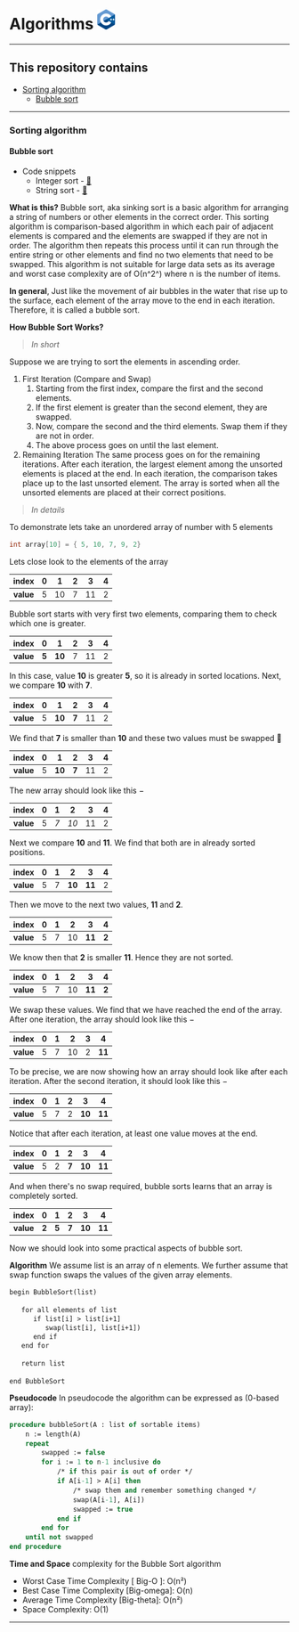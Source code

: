 # Algorithms [![C++ Logo](/utilities/images/C++_Logo_x36.png "C++ Logo")](https://isocpp.org/get-started)

---

## This repository contains

- [Sorting algorithm](#sorting-algorithm)
  - [Bubble sort](#bubble-sort)

---

### Sorting algorithm

#### Bubble sort

- Code snippets
  - Integer sort - [&#128279;](shorting_algorithms/bubble_sort.cpp#L17)
  - String sort - [&#128279;](shorting_algorithms/bubble_sort.cpp#L42)

**What is this?**
Bubble sort, aka sinking sort is a basic algorithm for arranging a string of numbers or other elements in the correct order. This sorting algorithm is comparison-based algorithm in which each pair of adjacent elements is compared and the elements are swapped if they are not in order. The algorithm then repeats this process until it can run through the entire string or other elements and find no two elements that need to be swapped. This algorithm is not suitable for large data sets as its average and worst case complexity are of Ο(n^2^) where n is the number of items.

**In general**, Just like the movement of air bubbles in the water that rise up to the surface, each element of the array move to the end in each iteration. Therefore, it is called a bubble sort.

**How Bubble Sort Works?**

> *In short*

Suppose we are trying to sort the elements in ascending order.

1. First Iteration (Compare and Swap)
    1. Starting from the first index, compare the first and the second elements.
    2. If the first element is greater than the second element, they are swapped.
    3. Now, compare the second and the third elements. Swap them if they are not in order.
    4. The above process goes on until the last element.
2. Remaining Iteration
   The same process goes on for the remaining iterations.
   After each iteration, the largest element among the unsorted elements is placed at the end.
   In each iteration, the comparison takes place up to the last unsorted element.
   The array is sorted when all the unsorted elements are placed at their correct positions.

> *In details*

To demonstrate lets take an unordered array of number with 5 elements

```cpp
int array[10] = { 5, 10, 7, 9, 2}
```

Lets close look to the elements of the array

|   index   | 0   | 1   | 2   | 3   | 4   |
|:---------:|-----|-----|-----|-----|-----|
| **value** | 5   | 10  | 7   | 11  | 2   |

Bubble sort starts with very first two elements, comparing them to check which one is greater.

|   index   | 0     | 1      | 2   | 3   | 4   |
|:---------:|-------|--------|-----|-----|-----|
| **value** | **5** | **10** | 7   | 11  | 2   |

In this case, value **10** is greater **5**, so it is already in sorted locations. Next, we compare **10** with **7**.

|   index   | 0   | 1      | 2     | 3   | 4   |
|:---------:|-----|--------|-------|-----|-----|
| **value** | 5   | **10** | **7** | 11  | 2   |

We find that **7** is smaller than **10** and these two values must be swapped :arrows_counterclockwise:

|   index   | 0   | 1      | 2     | 3   | 4   |
|:---------:|-----|--------|-------|-----|-----|
| **value** | 5   | **10** | **7** | 11  | 2   |

The new array should look like this −

|   index   | 0   | 1   | 2    | 3   | 4   |
|:---------:|-----|-----|------|-----|-----|
| **value** | 5   | _7_ | _10_ | 11  | 2   |

Next we compare **10** and **11**. We find that both are in already sorted positions.

|   index   | 0   | 1   | 2      | 3      | 4   |
|:---------:|-----|-----|--------|--------|-----|
| **value** | 5   | 7   | **10** | **11** | 2   |

Then we move to the next two values, **11** and **2**.

|   index   | 0   | 1   | 2   | 3      | 4     |
|:---------:|-----|-----|-----|--------|-------|
| **value** | 5   | 7   | 10  | **11** | **2** |

We know then that **2** is smaller **11**. Hence they are not sorted.

|   index   | 0   | 1   | 2   | 3      | 4     |
|:---------:|-----|-----|-----|--------|-------|
| **value** | 5   | 7   | 10  | **11** | **2** |

We swap these values. We find that we have reached the end of the array. After one iteration, the array should look like this −

|   index   | 0   | 1   | 2   | 3   | 4      |
|:---------:|-----|-----|-----|-----|--------|
| **value** | 5   | 7   | 10  | 2   | **11** |

To be precise, we are now showing how an array should look like after each iteration. After the second iteration, it should look like this −

|   index   | 0   | 1   | 2   | 3      | 4      |
|:---------:|-----|-----|-----|--------|--------|
| **value** | 5   | 7   | 2   | **10** | **11** |

Notice that after each iteration, at least one value moves at the end.

|   index   | 0   | 1   | 2     | 3      | 4      |
|:---------:|-----|-----|-------|--------|--------|
| **value** | 5   | 2   | **7** | **10** | **11** |

And when there's no swap required, bubble sorts learns that an array is completely sorted.

|   index   | 0     | 1     | 2     | 3      | 4      |
|:---------:|-------|-------|-------|--------|--------|
| **value** | **2** | **5** | **7** | **10** | **11** |

Now we should look into some practical aspects of bubble sort.

**Algorithm**
We assume list is an array of n elements. We further assume that swap function swaps the values of the given array elements.

```dsa
begin BubbleSort(list)

   for all elements of list
      if list[i] > list[i+1]
         swap(list[i], list[i+1])
      end if
   end for

   return list

end BubbleSort
```

**Pseudocode**
In pseudocode the algorithm can be expressed as (0-based array):

```pascal
procedure bubbleSort(A : list of sortable items)
    n := length(A)
    repeat
        swapped := false
        for i := 1 to n-1 inclusive do
            /* if this pair is out of order */
            if A[i-1] > A[i] then
                /* swap them and remember something changed */
                swap(A[i-1], A[i])
                swapped := true
            end if
        end for
    until not swapped
end procedure
```

**Time and Space** complexity for the Bubble Sort algorithm

- Worst Case Time Complexity [ Big-O ]: O(n²)
- Best Case Time Complexity [Big-omega]: O(n)
- Average Time Complexity [Big-theta]: O(n²)
- Space Complexity: O(1)

---
